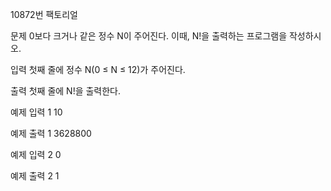 10872번 팩토리얼


문제
0보다 크거나 같은 정수 N이 주어진다. 이때, N!을 출력하는 프로그램을 작성하시오.


입력
첫째 줄에 정수 N(0 ≤ N ≤ 12)가 주어진다.

출력
첫째 줄에 N!을 출력한다.


예제 입력 1
10

예제 출력 1
3628800


예제 입력 2
0

예제 출력 2
1
